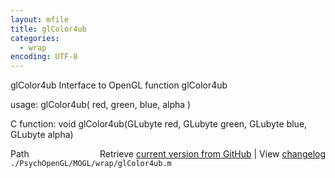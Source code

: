 ```yaml
---
layout: mfile
title: glColor4ub
categories:
  - wrap
encoding: UTF-8
---
```


glColor4ub  Interface to OpenGL function glColor4ub

usage:  glColor4ub( red, green, blue, alpha )

C function:  void glColor4ub(GLubyte red, GLubyte green, GLubyte blue, GLubyte alpha)


<div class="code_header" style="text-align:right;">
  <span style="float:left;">Path&nbsp;&nbsp;</span> <span class="counter">Retrieve <a href=
  "https://raw.github.com/Psychtoolbox-3/Psychtoolbox-3/beta/./PsychOpenGL/MOGL/wrap/glColor4ub.m">current version from GitHub</a> | View <a href=
  "https://github.com/Psychtoolbox-3/Psychtoolbox-3/commits/beta/./PsychOpenGL/MOGL/wrap/glColor4ub.m">changelog</a></span>
</div>
<div class="code">
  <code>./PsychOpenGL/MOGL/wrap/glColor4ub.m</code>
</div>
